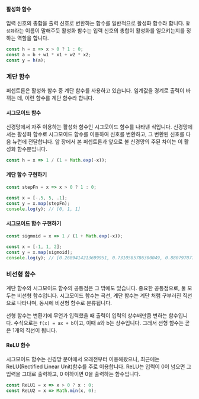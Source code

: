 #### 활성화 함수
입력 신호의 총합을 출력 신호로 변환하는 함수를 일반적으로 활성화 함수라 합니다. `활성화`라는 이름이 말해주듯 활성화 함수는 입력 신호의 총합이 활성화를 일으키는지를 정하는 역할을 합니다.

```js
const h = x => x > 0 ? 1 : 0;
const a = b + w1 * x1 + w2 * x2;
const y = h(a);
```

### 계단 함수
퍼셉트론은 활성화 함수 중 계단 함수를 사용하고 있습니다. 임계값을 경계로 출력이 바뀌는 데, 이런 함수를 계단 함수라 합니다.

#### 시그모이드 함수
신경망에서 자주 이용하는 활성화 함수인 시그모이드 함수를 나타낸 식입니다. 신경망에서는 활성화 함수로 시그모이드 함수를 이용하여 신호를 변환하고, 그 변환된 신호를 다음 뉴런에 전달합니다. 앞 장에서 본 퍼셉트론과 앞으로 볼 신경망의 주된 차이는 이 활성화 함수뿐입니다.
```js
const h = x => 1 / (1 + Math.exp(-x));
```

#### 계단 함수 구현하기
```js
const stepFn = x => x > 0 ? 1 : 0;

const x = [-.5, 5, .1];
const y = x.map(stepFn);
console.log(y); // [0, 1, 1]
```
#### 시그모이드 함수 구현하기
```js
const sigmoid = x => 1 / (1 + Math.exp(-x));

const x = [-1, 1, 2];
const y = x.map(sigmoid);
console.log(y); // [0.2689414213699951, 0.7310585786300049, 0.8807970779778823]
```

### 비선형 함수
계단 함수와 시그모이드 함수의 공통점은 그 밖에도 있습니다. 중요한 공통점으로, 둘 모두는 비선형 함수입니다. 시그모이드 함수는 곡선, 계단 함수는 계단 처럼 구부러진 직선으로 나타나며, 동시에 비선형 함수로 분류됩니다.

선형 함수는 변환기에 무언가 입력했을 때 출력이 입력의 상수배만큼 변하는 함수입니다. 수식으로는 `f(x) = ax + b`이고, 이때 a와 b는 상수입니다. 그래서 선형 함수는 곧은 1개의 직선이 됩니다.

#### ReLU 함수
시그모이드 함수는 신경망 분야에서 오래전부터 이용해왔으나, 최근에는 ReLU(Rectified Linear Unit)함수를 주로 이용합니다. ReLU는 입력이 0이 넘으면 그 입력을 그대로 출력하고, 0 이하이면 0을 출력하는 함수입니다.

```js
const ReLU1 = x => x > 0 ? x : 0;
const ReLU2 = x => Math.min(x, 0);
```